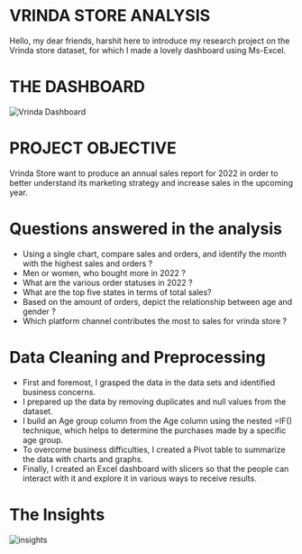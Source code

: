 # VRINDA STORE ANALYSIS 

Hello, my dear friends, harshit here to introduce my research project on the Vrinda store dataset, for which I made a lovely dashboard using Ms-Excel.

# THE DASHBOARD
![Vrinda Dashboard](https://github.com/HarshitLaloriya/Vrinda-Store-Analysis-using-Ms-Excel-with-Interactive-Dashboard-/assets/153602422/5ea7db69-33de-4bf6-a50d-285260fac5f9)


# PROJECT OBJECTIVE
Vrinda Store want to produce an annual sales report for 2022 in order to better understand its marketing strategy and increase sales in the upcoming year.

# Questions answered in the analysis
* Using a single chart, compare sales and orders, and identify the month with the highest sales and orders ?
* Men or women, who bought more in 2022 ?
* What are the various order statuses in 2022 ?
* What are the top five states in terms of total sales?
* Based on the amount of orders, depict the relationship between age and gender ?
* Which platform channel contributes the most to sales for vrinda store ?

# Data Cleaning and Preprocessing
* First and foremost, I grasped the data in the data sets and identified business concerns.
* I prepared up the data by removing duplicates and null values from the dataset.
* I build an Age group column from the Age column using the nested =IF() technique, which helps to determine the purchases made by a specific age group.
* To overcome business difficulties, I created a Pivot table to summarize the data with charts and graphs.
* Finally, I created an Excel dashboard with slicers so that the people can interact with it and explore it in various ways to receive results.

# The Insights
![insights](https://github.com/HarshitLaloriya/Vrinda-Store-Analysis-using-Ms-Excel-with-Interactive-Dashboard-/assets/153602422/7e4c3072-4f16-493d-a0f6-12891adf2bbf)
